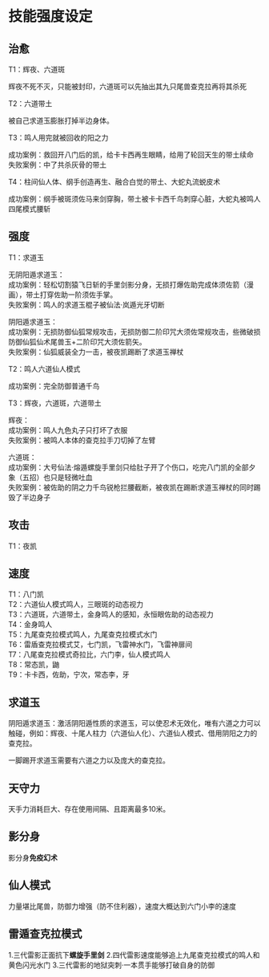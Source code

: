 # 技能强度设定

## 治愈

T1：辉夜、六道斑

辉夜不死不灭，只能被封印，六道斑可以先抽出其九只尾兽查克拉再将其杀死

T2：六道带土

被自己求道玉膨胀打掉半边身体。

T3：鸣人用完就被回收的阳之力

成功案例：救回开八门后的凯，给卡卡西再生眼睛，给用了轮回天生的带土续命  
失败案例：中了共杀灰骨的带土

T4：柱间仙人体、纲手创造再生、融合白觉的带土、大蛇丸流蜕皮术

成功案例：纲手被斑须佐马来剑穿胸，带土被卡卡西千鸟刺穿心脏，大蛇丸被鸣人四尾模式腰斩

## 强度

T1：求道玉

无阴阳遁求道玉：  
成功案例：轻松切割猿飞日斩的手里剑影分身，无损打爆佐助完成体须佐箭（漫画），带土打穿佐助一阶须佐手掌。  
失败案例：鸣人的求道玉棍子被仙法·岚遁光牙切断

阴阳遁求道玉：  
成功案例：无损防御仙狐常规攻击，无损防御二阶印咒大须佐常规攻击，些微破损防御仙狐仙术尾兽玉+二阶印咒大须佐箭矢。   
失败案例：仙狐威装全力一击，被夜凯踢断了求道玉禅杖

T2：鸣人六道仙人模式  

成功案例：完全防御普通千鸟

T3：辉夜，六道斑，六道带土

辉夜：  
成功案例：鸣人九色丸子只打坏了衣服  
失败案例：被鸣人本体的查克拉手刀切掉了左臂

六道斑：  
成功案例：大号仙法·熔遁螺旋手里剑只给肚子开了个伤口，吃完八门凯的全部夕象（五招）也只是轻微吐血  
失败案例：被佐助的阴之力千鸟锐枪拦腰截断，被夜凯在踢断求道玉禅杖的同时踢毁了半边身子

## 攻击

T1：夜凯

## 速度

T1：八门凯  
T2：六道仙人模式鸣人，三眼斑的动态视力  
T3：六道斑，六道带土，金身鸣人的感知，永恒眼佐助的动态视力  
T4：金身鸣人  
T5：九尾查克拉模式鸣人，九尾查克拉模式水门  
T6：雷盾查克拉模式艾，七门凯，飞雷神水门，飞雷神扉间  
T7：八尾查克拉模式奇拉比，六门李，仙人模式鸣人  
T8：常态凯，鼬  
T9：卡卡西，佐助，宁次，常态李，牙

## 求道玉

阴阳遁求道玉：激活阴阳遁性质的求道玉，可以使忍术无效化，唯有六道之力可以触碰，例如：辉夜、十尾人柱力（六道仙人化）、六道仙人模式、借用阴阳之力的查克拉。

一脚踢开求道玉需要有六道之力以及庞大的查克拉。

## 天守力

天手力消耗巨大、存在使用间隔、且距离最多10米。

## 影分身

影分身**免疫幻术**

## 仙人模式

力量堪比尾兽，防御力增强（防不住利器），速度大概达到六门小李的速度

## 雷遁查克拉模式

1.三代雷影正面抗下**螺旋手里剑**
2.四代雷影速度能够追上九尾查克拉模式的鸣人和黄色闪光水门
3.三代雷影的地狱突刺·一本贯手能够打破自身的防御